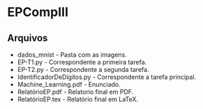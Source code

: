 # EPCompIII

## Arquivos

+ dados_mnist - Pasta com as imagens.
+ EP-T1.py - Correspondente a primeira tarefa.
+ EP-T2.py - Correspondente a segunda tarefa.
+ IdentificadorDeDígitos.py - Correspondente a tarefa principal.
+ Machine_Learning.pdf - Enunciado.
+ RelatórioEP.pdf - Relatorio final em PDF.
+ RelatórioEP.tex - Relatório final em LaTeX.
